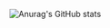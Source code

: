 ![Anurag's GitHub stats](https://github-readme-stats.vercel.app/api?username=micka-fdz&include_all_commits=1&show_icons=true&theme=dark)

<!--
**micka-fdz/micka-fdz** is a ✨ _special_ ✨ repository because its `README.md` (this file) appears on your GitHub profile.

Here are some ideas to get you started:

- 🔭 I’m currently working on ...
- 🌱 I’m currently learning ...
- 👯 I’m looking to collaborate on ...
- 🤔 I’m looking for help with ...
- 💬 Ask me about ...
- 📫 How to reach me: ...
- 😄 Pronouns: ...
- ⚡ Fun fact: ...
-->
